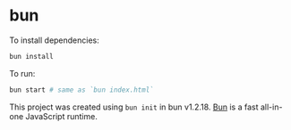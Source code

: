 # bun

To install dependencies:

```bash
bun install
```

To run:

```bash
bun start # same as `bun index.html`
```

This project was created using `bun init` in bun v1.2.18. [Bun](https://bun.sh) is a fast all-in-one JavaScript runtime.
